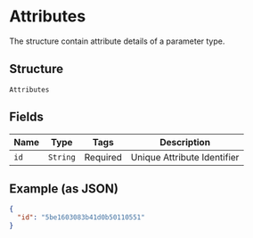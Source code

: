 
# Attributes

The structure contain attribute details of a parameter type.

## Structure

`Attributes`

## Fields

| Name | Type | Tags | Description |
|  --- | --- | --- | --- |
| `id` | `String` | Required | Unique Attribute Identifier |

## Example (as JSON)

```json
{
  "id": "5be1603083b41d0b50110551"
}
```

